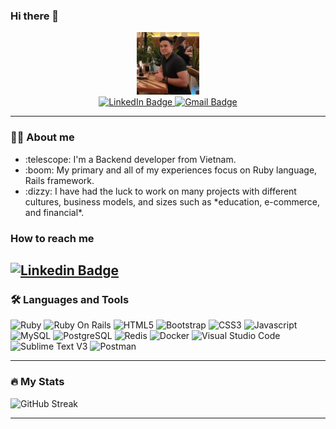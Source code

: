 ### Hi there 🤟

<div id="header" align="center">
  <img src="assets/profile.png" width="100"/>
</div>


<div id="badges" align="center">
  <a target="_blank" href="https://www.linkedin.com/in/lam-v%C5%A9-%C4%91%E1%BB%A9c-421a19151/">
    <img src="https://img.shields.io/badge/LinkedIn-0077B5?style=for-the-badge&logo=linkedin&logoColor=white" alt="LinkedIn Badge"/>
  </a>
  <a target="_blank" href="vuduclam2412@gmail.com">
    <img src="https://img.shields.io/badge/Gmail-D14836?style=for-the-badge&logo=gmail&logoColor=white" alt="Gmail Badge"/>
  </a>
</div>

---

### :man_technologist: About me
<ul>
  <li>:telescope: I'm a Backend developer from Vietnam.</li>
  <li>:boom: My primary and all of my experiences focus on Ruby language, Rails framework.</li>
  <li>:dizzy: I have had the luck to work on many projects with different cultures, business models, and sizes such as *education, e-commerce, and financial*.</li>
</ul>


### How to reach me
[![Linkedin Badge](https://img.shields.io/badge/LinkedIn-0077B5?style=for-the-badge&logo=linkedin&logoColor=white)](https://www.linkedin.com/in/lam-v%C5%A9-%C4%91%E1%BB%A9c-421a19151/)
---

### :hammer_and_wrench: Languages and Tools
<div>
    <img src="https://img.shields.io/badge/ruby-%23CC342D.svg?style=for-the-badge&logo=ruby&logoColor=white" alt="Ruby">
    <img src="https://img.shields.io/badge/rails-%23CC0000.svg?style=for-the-badge&logo=ruby-on-rails&logoColor=white" alt="Ruby On Rails">
    <img src="https://img.shields.io/badge/html5-%23E34F26.svg?style=for-the-badge&logo=html5&logoColor=white" alt="HTML5">
    <img src="https://img.shields.io/badge/bootstrap-%23563D7C.svg?style=for-the-badge&logo=bootstrap&logoColor=white" alt="Bootstrap">
    <img src="https://img.shields.io/badge/css3-%231572B6.svg?style=for-the-badge&logo=css3&logoColor=white" alt="CSS3">
    <img src="https://img.shields.io/badge/javascript-%23323330.svg?style=for-the-badge&logo=javascript&logoColor=%23F7DF1E" alt="Javascript">
    <img src="https://img.shields.io/badge/mysql-%2300f.svg?style=for-the-badge&logo=mysql&logoColor=white" alt="MySQL">
    <img src="https://img.shields.io/badge/postgres-%23316192.svg?style=for-the-badge&logo=postgresql&logoColor=white" alt="PostgreSQL">
    <img src="https://img.shields.io/badge/redis-%23DD0031.svg?style=for-the-badge&logo=redis&logoColor=white" alt="Redis">
    <img src="https://img.shields.io/badge/docker-%230db7ed.svg?style=for-the-badge&logo=docker&logoColor=white" alt="Docker">
    <img src="https://img.shields.io/badge/Visual%20Studio%20Code-0078d7.svg?style=for-the-badge&logo=visual-studio-code&logoColor=white" alt="Visual Studio Code">
    <img src="https://img.shields.io/badge/sublime-v3-lightgrey.svg?style=for-the-badge&logo=sublime&logoCOlor=white" alt="Sublime Text V3" >
    <img src="https://img.shields.io/badge/Postman-FF6C37?style=for-the-badge&logo=postman&logoColor=white" alt="Postman">
</div>

--- 

### :fire: My Stats

![GitHub Streak](https://github-readme-streak-stats.herokuapp.com?user=Vu%20Duc%20Lam&theme=highcontrast)

---